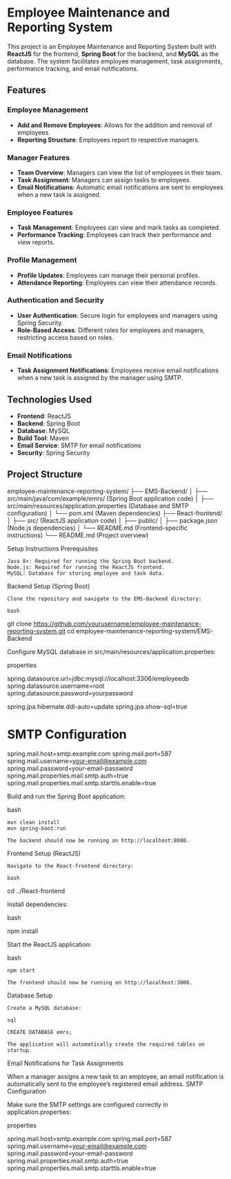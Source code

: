 # Employee Maintenance and Reporting System

This project is an Employee Maintenance and Reporting System built with **ReactJS** for the frontend, **Spring Boot** for the backend, and **MySQL** as the database. The system facilitates employee management, task assignments, performance tracking, and email notifications.

## Features

### Employee Management
- **Add and Remove Employees**: Allows for the addition and removal of employees.
- **Reporting Structure**: Employees report to respective managers.

### Manager Features
- **Team Overview**: Managers can view the list of employees in their team.
- **Task Assignment**: Managers can assign tasks to employees.
- **Email Notifications**: Automatic email notifications are sent to employees when a new task is assigned.

### Employee Features
- **Task Management**: Employees can view and mark tasks as completed.
- **Performance Tracking**: Employees can track their performance and view reports.

### Profile Management
- **Profile Updates**: Employees can manage their personal profiles.
- **Attendance Reporting**: Employees can view their attendance records.

### Authentication and Security
- **User Authentication**: Secure login for employees and managers using Spring Security.
- **Role-Based Access**: Different roles for employees and managers, restricting access based on roles.

### Email Notifications
- **Task Assignment Notifications**: Employees receive email notifications when a new task is assigned by the manager using SMTP.

## Technologies Used

- **Frontend**: ReactJS
- **Backend**: Spring Boot
- **Database**: MySQL
- **Build Tool**: Maven
- **Email Service**: SMTP for email notifications
- **Security**: Spring Security

## Project Structure

employee-maintenance-reporting-system/
├── EMS-Backend/
│   ├── src/main/java/com/example/emrs/ (Spring Boot application code)
│   ├── src/main/resources/application.properties (Database and SMTP configuration)
│   └── pom.xml (Maven dependencies)
├── React-frontend/
│   ├── src/ (ReactJS application code)
│   ├── public/
│   ├── package.json (Node.js dependencies)
│   └── README.md (Frontend-specific instructions)
└── README.md (Project overview)




Setup Instructions
Prerequisites

    Java 8+: Required for running the Spring Boot backend.
    Node.js: Required for running the ReactJS frontend.
    MySQL: Database for storing employee and task data.

Backend Setup (Spring Boot)

    Clone the repository and navigate to the EMS-Backend directory:

    bash

git clone https://github.com/yourusername/employee-maintenance-reporting-system.git
cd employee-maintenance-reporting-system/EMS-Backend

Configure MySQL database in src/main/resources/application.properties:

properties

spring.datasource.url=jdbc:mysql://localhost:3306/employeedb
spring.datasource.username=root
spring.datasource.password=yourpassword

spring.jpa.hibernate.ddl-auto=update
spring.jpa.show-sql=true

# SMTP Configuration
spring.mail.host=smtp.example.com
spring.mail.port=587
spring.mail.username=your-email@example.com
spring.mail.password=your-email-password
spring.mail.properties.mail.smtp.auth=true
spring.mail.properties.mail.smtp.starttls.enable=true

Build and run the Spring Boot application:

bash

    mvn clean install
    mvn spring-boot:run

    The backend should now be running on http://localhost:8080.

Frontend Setup (ReactJS)

    Navigate to the React-frontend directory:

    bash

cd ../React-frontend

Install dependencies:

bash

npm install

Start the ReactJS application:

bash

    npm start

    The frontend should now be running on http://localhost:3000.

Database Setup

    Create a MySQL database:

    sql

    CREATE DATABASE emrs;

    The application will automatically create the required tables on startup.

Email Notifications for Task Assignments

When a manager assigns a new task to an employee, an email notification is automatically sent to the employee’s registered email address.
SMTP Configuration

Make sure the SMTP settings are configured correctly in application.properties:

properties

spring.mail.host=smtp.example.com
spring.mail.port=587
spring.mail.username=your-email@example.com
spring.mail.password=your-email-password
spring.mail.properties.mail.smtp.auth=true
spring.mail.properties.mail.smtp.starttls.enable=true
